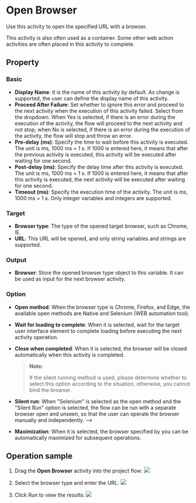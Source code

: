 # Open Browser

Use this activity to open the specified URL with a browser.

This activity is also often used as a container. Some other web action activities are often placed in this activity to complete.

## Property

### Basic

- **Display Name**: It is the name of this activity by default. As change is supported, the user can define the display name of this activity.
- **Proceed After Failure**: Set whether to ignore this error and proceed to the next activity when the execution of this activity failed. Select from the dropdown. When Yes is selected, if there is an error during the execution of the activity, the flow will proceed to the next activity and not stop; when No is selected, if there is an error during the execution of the activity, the flow will stop and throw an error.
- **Pre-delay (ms)**: Specify the time to wait before this activity is executed. The unit is ms, 1000 ms = 1 s. If 1000 is entered here, it means that after the previous activity is executed, this activity will be executed after waiting for one second.
- **Post-delay (ms)**: Specify the delay time after this activity is executed. The unit is ms, 1000 ms = 1 s. If 1000 is entered here, it means that after this activity is executed, the next activity will be executed after waiting for one second.
- **Timeout (ms)**: Specify the execution time of the activity. The unit is ms, 1000 ms = 1 s. Only integer variables and integers are supported.

### Target

- **Browser type**: The type of the opened target browser, such as Chrome, IE.
- **URL**: This URL will be opened, and only string variables and strings are supported.

### Output

- **Browser**: Store the opened browser type object to this variable. It can be used as input for the next browser activity.

### Option

- **Open method**: When the browser type is Chrome, Firefox, and Edge, the available open methods are Native and Selenium (WEB automation tool).

- **Wait for loading to complete**: When it is selected, wait for the target user interface element to complete loading before executing the next activity operation.

- **Close when completed**: When it is selected, the browser will be closed automatically when this activity is completed.
  
  > **Note:**
  > 
  > If the silent running method is used, please determine whether to select this option according to the situation, otherwise, you cannot bind the browser.

- **Silent run**: When "Selenium" is selected as the open method and the "Silent Run" option is selected, the flow can be run with a separate browser open and unseen, so that the user can operate the browser manually and independently. \-->

- **Maximization**: When it is selected, the browser specified by you can be automatically maximized for subsequent operations.

## Operation sample

1. Drag the **Open Browser** activity into the project flow: ![](https://docimages.blob.core.chinacloudapi.cn/images/Activities/OpenBrowser20201221-01.png)

2. Select the browser type and enter the URL: ![](https://docimages.blob.core.chinacloudapi.cn/images/Activities/OpenBrowser20201221-02.png)

3. Click Run to view the results: ![](https://docimages.blob.core.chinacloudapi.cn/images/Activities/OpenBrowser20201221-03.png)